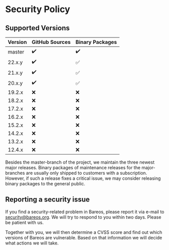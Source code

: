 # Security Policy

## Supported Versions

| Version | GitHub Sources     | Binary Packages    |
| ------- | ------------------ |------------------- |
| master  | :heavy_check_mark: | :heavy_check_mark: |
| 22.x.y  | :heavy_check_mark: | :white_check_mark: |
| 21.x.y  | :heavy_check_mark: | :white_check_mark: |
| 20.x.y  | :heavy_check_mark: | :white_check_mark: |
| 19.2.x  | :x:                | :x:                |
| 18.2.x  | :x:                | :x:                |
| 17.2.x  | :x:                | :x:                |
| 16.2.x  | :x:                | :x:                |
| 15.2.x  | :x:                | :x:                |
| 14.2.x  | :x:                | :x:                |
| 13.2.x  | :x:                | :x:                |
| 12.4.x  | :x:                | :x:                |

Besides the master-branch of the project, we maintain the three newest major releases.
Binary packages of maintenance releases for the major-branches are usually only shipped to customers with a subscription.
However, if such a release fixes a critical issue, we may consider releasing binary packages to the general public.

## Reporting a security issue

If you find a security-related problem in Bareos, please report it via e-mail to security@bareos.org.
We will try to respond to you within two days.
Please be patient with us.

Together with you, we will then determine a CVSS score and find out which versions of Bareos are vulnerable.
Based on that information we will decide what actions we will take.
